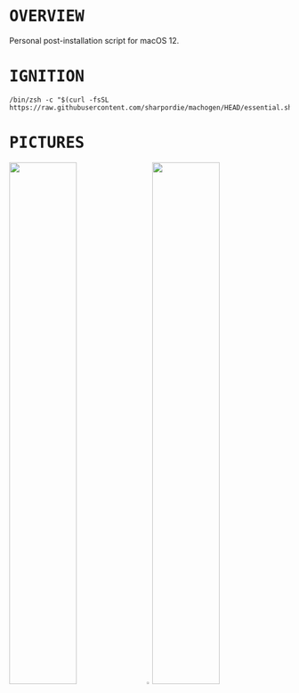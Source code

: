 <div><h1><samp>OVERVIEW</samp></h1></div>

Personal post-installation script for macOS 12.

<h1><samp>IGNITION</samp></h1>

```shell
/bin/zsh -c "$(curl -fsSL https://raw.githubusercontent.com/sharpordie/machogen/HEAD/essential.sh)"
```

<h1><samp>PICTURES</samp></h1>

<a href="https://user-images.githubusercontent.com/72373746/205436210-4526475c-dabd-4d8a-a7a8-71b984cc53d5.png"><img src="https://user-images.githubusercontent.com/72373746/205436210-4526475c-dabd-4d8a-a7a8-71b984cc53d5.png" width="49%"/></a><a><img src="https://upload.wikimedia.org/wikipedia/commons/c/ca/1x1.png" width="2%"/></a><a href="https://fakeimg.pl/852x480/273445/fff/?text=‏‏‎ ‎"><img src="https://fakeimg.pl/852x480/273445/fff/?text=‏‏‎ ‎" width="49%"/></a>
